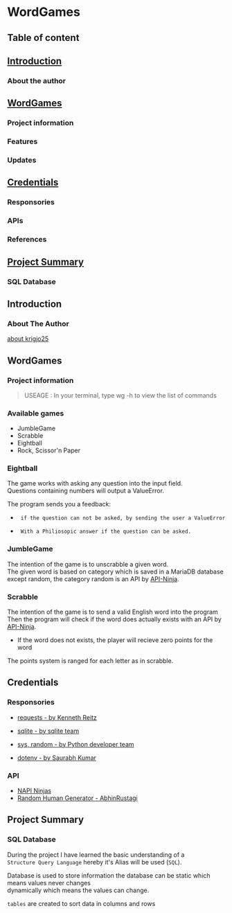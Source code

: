 #   WordGames

## Table of content

## [Introduction](#Introduction)
### About the author

## [WordGames](#WordGames)
### Project information 
### Features
### Updates

## [Credentials](#Credentials)
### Responsories
### APIs
### References

## [Project Summary](#project-summary)
### SQL Database


## Introduction

### About The Author
[about krigjo25](https://github.com/krigjo25/)


##  WordGames

### Project information

> USEAGE : In your terminal, type wg -h to view the list of commands

### Available games

*   JumbleGame
*   Scrabble
*   Eightball
*   Rock, Scissor'n Paper


### Eightball

The game works with asking any question into the input field.<br>
Questions containing numbers will output a ValueError.

The program sends you a feedback:

*      if the question can not be asked, by sending the user a ValueError

*      With a Philiosopic answer if the question can be asked.

### JumbleGame

The intention of the game is to unscrabble a given word.<br>
The given word is based on category which is saved in a MariaDB database<br>
except random, the category random is an API by [API-Ninja](https://api-ninjas.com/).

### Scrabble

The intention of the game is to send a valid English word into the program<br>
Then the program will check if the word does actually exists with an API by [API-Ninja](https://api-ninjas.com/).

-   If the word does not exists, the player will recieve zero points for the word

The points system is ranged for each letter as in scrabble.

## Credentials

### Responsories

-   [requests  - by Kenneth Reitz](https://requests.readthedocs.io/en/latest/)

-   [sqlite - by sqlite team]()
-   [sys, random -  by Python developer team]()
-   [dotenv -   by Saurabh Kumar](https://github.com/theskumar/python-dotenv)


### API

-   [NAPI Ninjas](https://api-ninjas.com/)<br>
-   [Random Human Generator - AbhinRustagi](https://randomuser.me/)<br>

## Project Summary

### SQL Database

During the project I have learned the basic understanding of a<br>
`Structure Query Language` hereby it's Alias will be used (`SQL`).

Database is used to store information the database can be static which means values never changes<br>
dynamically which means the values can change.

`tables` are created to sort data in columns and rows
